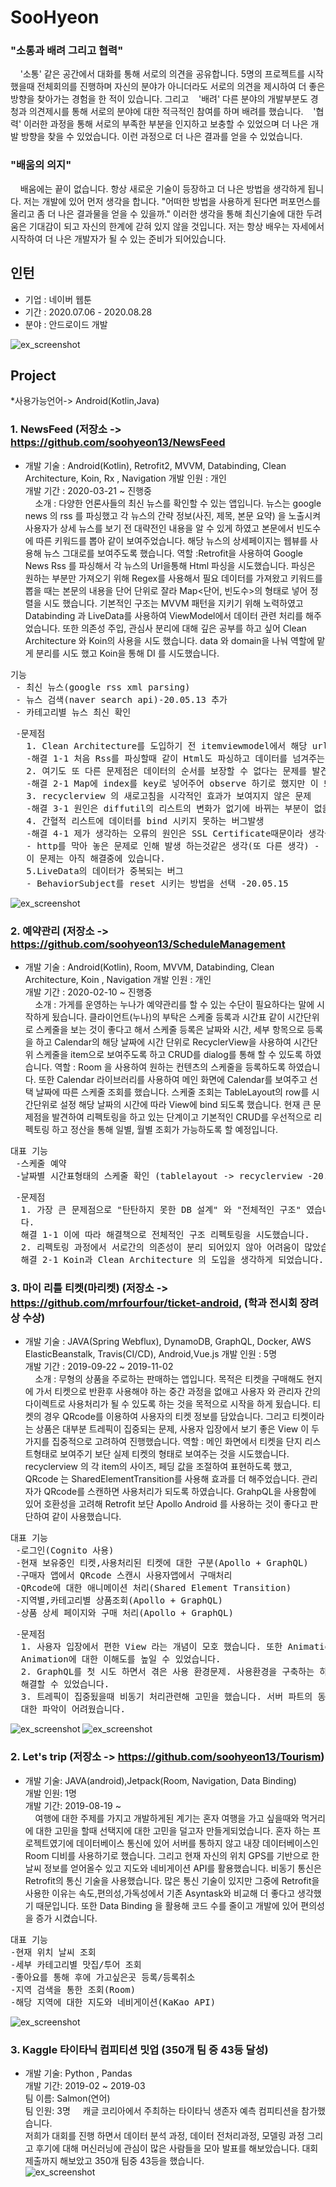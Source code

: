 # SooHyeon

### "소통과 배려 그리고 협력"
&nbsp; &nbsp; '소통' 같은 공간에서 대화를 통해 서로의 의견을 공유합니다. 5명의 프로젝트를 시작했을때 전체회의를 진행하며 자신의 분야가 아니더라도 서로의 의견을 제시하여 더 좋은 방향을 찾아가는 경험을 한 적이 있습니다. 그리고 
&nbsp; &nbsp;'배려' 다른 분야의 개발부분도 경청과 의견제시를 통해 서로의 분야에 대한 적극적인 참여를 하며 배려를 했습니다.
&nbsp; &nbsp;'협력' 이러한 과정을 통해 서로의 부족한 부분을 인지하고 보충할 수 있었으며 더 나은 개발 방향을 찾을 수 있었습니다. 이런 과정으로 더 나은 결과를 얻을 수 있었습니다. 
### "배움의 의지"
&nbsp; &nbsp; 배움에는 끝이 없습니다. 항상 새로운 기술이 등장하고 더 나은 방법을 생각하게 됩니다. 저는 개발에 있어 먼저 생각을 합니다. "어떠한 방법을 사용하게 된다면 퍼포먼스를 올리고 좀 더 나은 결과물을 얻을 수 있을까." 이러한 생각을 통해 최신기술에 대한 두려움은 기대감이 되고 자신의 한계에 갇혀 있지 않을 것입니다. 저는 항상 배우는 자세에서 시작하여 더 나은 개발자가 될 수 있는 준비가 되어있습니다.
 
 ## 인턴

- 기업 : 네이버 웹툰
- 기간 : 2020.07.06 - 2020.08.28
- 분야 : 안드로이드 개발 

![ex_screenshot](./image/webtoon.png)


## Project
*사용가능언어-> Android(Kotlin,Java)
### 1. NewsFeed (저장소 -> https://github.com/soohyeon13/NewsFeed <br>
-  개발 기술 : Android(Kotlin), Retrofit2, MVVM, Databinding, Clean Architecture, Koin, Rx , Navigation 
   개발 인원 : 개인 <br>
   개발 기간 : 2020-03-21 ~ 진행중 <br>
&nbsp; &nbsp;
소개 : 다양한 언론사들의 최신 뉴스를 확인할 수 있는 앱입니다. 뉴스는 google news 의 rss 를 파싱했고 각 뉴스의 간략 정보(사진, 제목, 본문 요약) 을 노출시켜 사용자가 상세 뉴스를 보기 전 대략전인 내용을 알 수 있게 하였고 본문에서 빈도수에 따른 키워드를 뽑아 같이 보여주었습니다. 해당 뉴스의 상세페이지는 웹뷰를 사용해 뉴스 그대로를 보여주도록 했습니다.
역할 :Retrofit을 사용하여 Google News Rss 를 파싱해서 각 뉴스의 Url을통해 Html 파싱을 시도했습니다. 파싱은 원하는 부분만 가져오기 위해 Regex를 사용해서 필요 데이터를 가져왔고 키워드를 뽑을 때는 본문의 내용을 단어 단위로 잘라 Map<단어, 빈도수>의 형태로 넣어 정렬을 시도 했습니다.
기본적인 구조는 MVVM 패턴을 지키기 위해 노력하였고 Databinding 과 LiveData를 사용하여 ViewModel에서 데이터 관련 처리를 해주었습니다. 또한 의존성 주입, 관심사 분리에 대해 깊은 공부를 하고 싶어 Clean Architecture 와 Koin의 사용을 시도 했습니다. data 와 domain을 나눠 역할에 맡게 분리를 시도 했고 Koin을 통해 DI 를 시도했습니다.<br>

<pre>
기능
 - 최신 뉴스(google rss xml parsing)
 - 뉴스 검색(naver search api)-20.05.13 추가
 - 카테고리별 뉴스 최신 확인
</pre>

<pre>
 -문제점
   1. Clean Architecture를 도입하기 전 itemviewmodel에서 해당 url을 통해 파싱을 시도하고 recyclerview의 각 item에 bind를 시도했습니다. 하지만 데이터는 들어오지만 view의 데이터는 노출되지 않는 문제를 발견
   -해결 1-1 처음 Rss를 파싱할때 같이 Html도 파싱하고 데이터를 넘겨주는 방법과 Clean Architecture를 생각했습니다.
   2. 여기도 또 다른 문제점은 데이터의 순서를 보장할 수 없다는 문제를 발견
   -해결 2-1 Map에 index를 key로 넣어주어 observe 하기로 했지만 이 또한 사용자 입장에서 순차적인 순서로 view의 보여지지않아 불편함이 있을 것이라 생각하여 데이터가 load되는 순서로 observe 하는 방향으로 바꾸게 되었습니다.
   3. recyclerview 의 새로고침을 시각적인 효과가 보여지지 않은 문제
   -해결 3-1 원인은 diffutil의 리스트의 변화가 없기에 바뀌는 부분이 없을 것이라 생각했습니다. 그래서 adapter를 비워주어 리스트를 새로 할당해주는 방법을 생각했습니다.
   4. 간혈적 리스트에 데이터를 bind 시키지 못하는 버그발생 
   -해결 4-1 제가 생각하는 오류의 원인은 SSL Certificate때문이라 생각을 해서 okhttp client의 ssl 로직을 추가하는 시도를 했습니다. 하지만 error 로그에는 여전히 같은 오류가 발생하는 것을 확인했습니다.
   - http를 막아 놓은 문제로 인해 발생 하는것같은 생각(또 다른 생각) - 20.05.20
   이 문제는 아직 해결중에 있습니다.
   5.LiveData의 데이터가 중복되는 버그
   - BehaviorSubject를 reset 시키는 방법을 선택 -20.05.15
</pre>
![ex_screenshot](./image/newsapp.png) 

### 2. 예약관리 (저장소 -> https://github.com/soohyeon13/ScheduleManagement<br>
-  개발 기술 : Android(Kotlin), Room, MVVM, Databinding, Clean Architecture, Koin , Navigation
   개발 인원 : 개인 <br>
   개발 기간 : 2020-02-10 ~ 진행중 <br>
&nbsp; &nbsp; 
소개 : 가게를 운영하는 누나가 예약관리를 할 수 있는 수단이 필요하다는 말에 시작하게 됬습니다. 클라이언트(누나)의 부탁은 스케줄 등록과 시간표 같이 시간단위로 스케줄을 보는 것이 좋다고 해서 스케줄 등록은 날짜와 시간, 세부 항목으로 등록을 하고 Calendar의 해당 날짜에 시간 단위로 RecyclerView을 사용하여 시간단위 스케줄을 item으로 보여주도록 하고 CRUD를 dialog를 통해 할 수 있도록 하였습니다.
역할 : Room 을 사용하여 원하는 컨텐츠의 스케줄을 등록하도록 하였습니다. 또한 Calendar 라이브러리를 사용하여 메인 화면에 Calendar를 보여주고 선택 날짜에 따른 스케줄 조회를 했습니다. 스케줄 조회는 TableLayout의 row를 시간단위로 설정 해당 날짜의 시간에 따라 View에 bind 되도록 했습니다. 현재 큰 문제점을 발견하여 리펙토링을 하고 있는 단계이고 기본적인 CRUD를 우선적으로 리펙토링 하고 정산을 통해 일별, 월별 조회가 가능하도록 할 예정입니다.     <br>
<pre>
대표 기능
 -스케줄 예약
 -날짜별 시간표형태의 스케줄 확인 (tablelayout -> recyclerview -20.05.17)
</pre>    

<pre>
 -문제점
  1. 가장 큰 문제점으로 "탄탄하지 못한 DB 설계" 와 "전체적인 구조" 였습니다. 프로젝트가 커지고 요구사항이 들어올 때마다 보수가 어려웠다는 점이 있었습니 
  다. 
  해결 1-1 이에 따라 해결책으로 전체적인 구조 리펙토링을 시도했습니다. 
  2. 리펙토링 과정에서 서로간의 의존성이 분리 되어있지 않아 어려움이 많았습니다. 
  해결 2-1 Koin과 Clean Architecture 의 도입을 생각하게 되었습니다.
</pre>

### 3. 마이 리틀 티켓(마리켓) (저장소 -> https://github.com/mrfourfour/ticket-android, (학과 전시회 장려상 수상)<br>
-  개발 기술 : JAVA(Spring Webflux), DynamoDB, GraphQL, Docker, AWS ElasticBeanstalk, Travis(CI/CD), Android,Vue.js 
   개발 인원 : 5명 <br>
   개발 기간 : 2019-09-22 ~ 2019-11-02 <br>
&nbsp; &nbsp; 
소개 : 무형의 상품을 주로하는 판매하는 앱입니다. 목적은 티켓을 구매해도 현지에 가서 티켓으로 반환후 사용해야 하는 중간 과정을 없애고 사용자 와 관리자 간의 다이렉트로 사용처리가 될 수 있도록 하는 것을 목적으로 시작을 하게 됬습니다. 티켓의 경우 QRcode를 이용하여 사용자의 티켓 정보를 담았습니다. 그리고 티켓이라는 상품은 대부분 트레픽이 집중되는 문제, 사용자 입장에서 보기 좋은 View 이 두가지를 집중적으로 고려하여 진행했습니다.
역할 : 메인 화면에서 티켓을 단지 리스트형태로 보여주기 보단 실제 티켓의 형태로 보여주는 것을 시도했습니다. recyclerview 의 각 item의 사이즈, 페딩 값을 조절하여 표현하도록 했고, QRcode 는 SharedElementTransition를 사용해 효과를 더 해주었습니다. 관리자가 QRcode를 스캔하면 사용처리가 되도록 하였습니다.
GrahpQL을 사용함에 있어 호환성을 고려해 Retrofit 보단 Apollo Android 를 사용하는 것이 좋다고 판단하여 같이 사용했습니다.     <br>
<pre>
대표 기능
 -로그인(Cognito 사용)
 -현재 보유중인 티켓,사용처리된 티켓에 대한 구분(Apollo + GraphQL)
 -구매자 앱에서 QRcode 스캔시 사용자앱에서 구매처리
 -QRcode에 대한 애니메이션 처리(Shared Element Transition)
 -지역별,카테고리별 상품조회(Apollo + GraphQL)
 -상품 상세 페이지와 구매 처리(Apollo + GraphQL)
</pre>    

<pre>
 -문제점
  1. 사용자 입장에서 편한 View 라는 개념이 모호 했습니다. 또한 Animation에 대한 이해도 부족으로 많은 시행착오를 겪게 되었습니다. 이번 기회에     
  Animation에 대한 이해도를 높일 수 있었습니다.
  2. GraphQL를 첫 시도 하면서 겪은 사용 환경문제. 사용환경을 구축하는 하고 이해부분에서 많은 시간을 들여야 했습니다. 하지만 기초부터 이해해가며 문제를 
  해결할 수 있었습니다.
  3. 트레픽이 집중됬을때 비동기 처리관련해 고민을 했습니다. 서버 파트의 동료와 고민을 하며 방법을 생각해 보려 했지만 정확한 해결 방법에
  대한 파악이 어려웠습니다.
</pre>
![ex_screenshot](./image/ticket.png) ![ex_screenshot](./image/ticket_main.png)

### 2. Let's trip (저장소 -> https://github.com/soohyeon13/Tourism) <br>
-  개발 기술: JAVA(android),Jetpack(Room, Navigation, Data Binding) <br>
   개발 인원: 1명<br>
   개발 기간: 2019-08-19 ~  <br>
&nbsp; &nbsp; 여행에 대한 주제를 가지고 개발하게된 계기는 혼자 여행을 가고 싶을때와 먹거리에 대한 고민을 할때 선택지에 대한 고민을 덜고자 만들게되었습니다. 혼자 하는 프로젝트였기에 데이터베이스 통신에 있어 서버를 통하지 않고 내장 데이터베이스인 Room 디비를 사용하기로 했습니다. 그리고 현재 자신의 위치 GPS를 기반으로 한 날씨 정보를 얻어올수 있고 지도와 네비게이션 API를 활용했습니다. 비동기 통신은 Retrofit의 통신 기술을 사용했습니다. 많은 통신 기술이 있지만 그중에 Retrofit을 사용한 이유는 속도,편의성,가독성에서 기존 Asyntask와 비교해 더 좋다고 생각했기 때문입니다. 또한 Data Binding 을 활용해 코드 수를 줄이고 개발에 있어 편의성을 증가 시켰습니다.  <br>
<pre>
대표 기능 
-현재 위치 날씨 조회
-세부 카테고리별 맛집/투어 조회
-좋아요를 통해 후에 가고싶은곳 등록/등록취소
-지역 검색을 통한 조회(Room)
-해당 지역에 대한 지도와 네비게이션(KaKao API)
</pre>
![ex_screenshot](./image/tour.png)<br>

### 3. Kaggle 타이타닉 컴피티션 밋업 (350개 팀 중 43등 달성)<br>
-  개발 기술: Python , Pandas<br>
   개발 기간: 2019-02 ~ 2019-03<br>
   팀 이름: Salmon(연어) <br>
   팀 인원: 3명
&nbsp; &nbsp; 캐글 코리아에서 주최하는 타이타닉 생존자 예측 컴피티션을 참가했습니다. <br>
저희가 대회를 진행 하면서 데이터 분석 과정, 데이터 전처리과정, 모델링 과정 그리고 후기에 대해 머신러닝에 관심이 많은 사람들을 모아 발표를 해보았습니다. 대회 제출까지 해보았고 350개 팀중 43등을 했습니다.   
![ex_screenshot](./image/kaggle_competition.PNG)<br>




